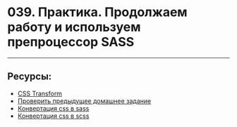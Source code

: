 # 039. Практика. Продолжаем работу и используем препроцессор SASS

---

## Ресурсы:

- [CSS Transform](https://html5book.ru/css3-transform/)
- [Проверить предыдущее домашнее задание](https://github.com/yankovalenko94/Webdev2019/tree/master/Uber_step_1)
- [Конвертация css в sass](https://jsonformatter.org/css-to-sass)
- [Конвертация css в scss](https://jsonformatter.org/css-to-scss)
